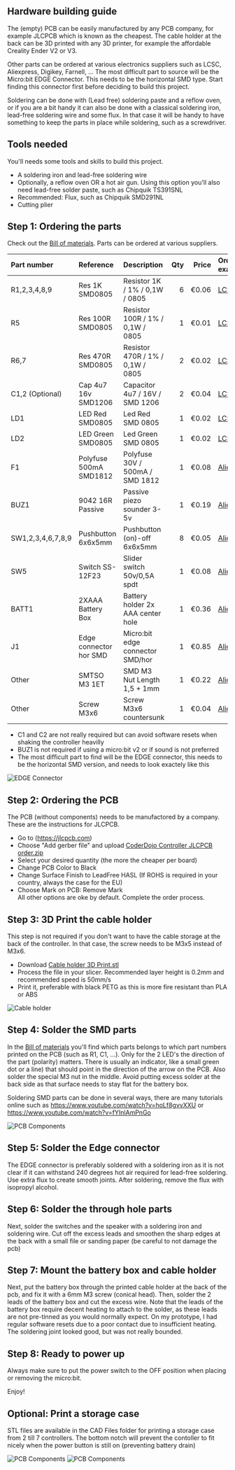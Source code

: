 ## Hardware building guide
The (empty) PCB can be easily manufactured by any PCB company, for example JLCPCB which is known as the cheapest. The cable holder at the back can be 3D printed with any 3D printer, for example the affordable Creality Ender V2 or V3.

Other parts can be ordered at various electronics suppliers such as LCSC, Aliexpress, Digikey, Farnell, ... The most difficult part to source will be the Micro:bit EDGE Connector. This needs to be the horizontal SMD type. Start finding this connector first before deciding to build this project.

Soldering can be done with (Lead free) soldering paste and a reflow oven, or if you are a bit handy it can also be done with a classical soldering iron, lead-free soldering wire and some flux. In that case it will be handy to have something to keep the parts in place while soldering, such as a screwdriver.

## Tools needed

You'll needs some tools and skills to build this project.
- A soldering iron and lead-free soldering wire
- Optionally, a reflow oven OR a hot air gun. Using this option you'll also need lead-free solder paste, such as Chipquik TS391SNL
- Recommended: Flux, such as Chipquik SMD291NL
- Cutting plier

## Step 1: Ordering the parts
Check out the [Bill of materials](https://github.com/jimd80/pxt-coderdojo-controller/blob/main/hardware/Bom.ods?raw=true). Parts can be ordered at various suppliers.

Part number      |Reference	            |Description                      |Qty|Price|Order link example|
:----------------|:---------------------|:--------------------------------|--:|----:|:-----------------|
R1,2,3,4,8,9     |Res 1K SMD0805        |Resistor 1K / 1% / 0,1W / 0805   |  6|€0.06|[LCSC](https://www.lcsc.com/product-detail/Chip-Resistor-Surface-Mount_YAGEO-RC0805FR-071KL_C95781.html)|
R5               |Res 100R SMD0805      |Resistor 100R / 1% / 0,1W / 0805 |  1|€0.01|[LCSC](https://www.lcsc.com/product-detail/Chip-Resistor-Surface-Mount_YAGEO-RC0805FR-07100RL_C105577.html)|
R6,7             |Res 470R SMD0805      |Resistor 470R / 1% / 0,1W / 0805 |  2|€0.02|[LCSC](https://www.lcsc.com/product-detail/Chip-Resistor-Surface-Mount_YAGEO-RC0805FR-07470RL_C114564.html)|
C1,2 (Optional)  |Cap 4u7 16v SMD1206   |Capacitor 4u7 / 16V / SMD 1206   |  2|€0.04|[LCSC](https://www.lcsc.com/product-detail/Multilayer-Ceramic-Capacitors-MLCC-SMD-SMT_Samsung-Electro-Mechanics-CL31B475KBHNNNE_C51205.html)|
LD1              |LED Red SMD0805       |Led Red SMD 0805                 |  1|€0.02|[LCSC](https://www.lcsc.com/product-detail/LED-Indication-Discrete_XINGLIGHT-XL-2012SURC_C965812.html)|
LD2              |LED Green SMD0805     |Led Green SMD 0805               |  1|€0.02|[LCSC](https://www.lcsc.com/product-detail/LED-Indication-Discrete_XINGLIGHT-XL-2012UGC_C965815.html)|
F1               |Polyfuse 500mA SMD1812|Polyfuse 30V / 500mA / SMD 1812  |  1|€0.08|[Aliexpress](https://www.aliexpress.com/item/1005006431435556.html)|
BUZ1             |9042 16R Passive      |Passive piezo sounder 3-5v       |  1|€0.19|[Aliexpress](https://www.aliexpress.com/item/1005006230919996.html)|
SW1,2,3,4,6,7,8,9|Pushbutton 6x6x5mm    |Pushbutton (on)-off 6x6x5mm      |  8|€0.05|[Aliexpress](https://www.aliexpress.com/item/1005001897291190.html)|
SW5              |Switch SS-12F23       |Slider switch 50v/0,5A spdt      |  1|€0.08|[Aliexpress](https://www.aliexpress.com/item/1005004508647910.html)|
BATT1            |2XAAA Battery Box     |Battery holder 2x AAA center hole|  1|€0.36|[Aliexpress](https://www.aliexpress.com/item/1005006274732583.html)|
J1               |Edge connector hor SMD|Micro:bit edge connector SMD/hor |  1|€0.85|[Aliexpress](https://www.aliexpress.com/item/1005006206948907.html)|
Other            |SMTSO M3 1ET          |SMD M3 Nut Length 1,5 + 1mm      |  1|€0.22|[Aliexpress](https://www.aliexpress.com/item/1005007226371037.html)|
Other            |Screw M3x6            |Screw M3x6 countersunk           |  1|€0.04|[Aliexpress](https://www.aliexpress.com/item/4000983507018.html)|

- C1 and C2 are not really required but can avoid software resets when shaking the controller heavilly
- BUZ1 is not required if using a micro:bit v2 or if sound is not preferred
- The most difficult part to find will be the EDGE connector, this needs to be the horizontal SMD version, and needs to look exactely like this

![EDGE Connector](https://github.com/jimd80/pxt-coderdojo-controller/blob/main/images/Edge%20connector%20SMD%20horizontal.jpg?raw=true)

## Step 2: Ordering the PCB
The PCB (without components) needs to be manufactored by a company. These are the instructions for JLCPCB.
- Go to (https://jlcpcb.com)
- Choose "Add gerber file" and upload [CoderDojo Controller JLCPCB order.zip](https://github.com/jimd80/pxt-coderdojo-controller/blob/main/hardware/CoderDojo%20Controller%20JLCPCB%20order.zip?raw=true)
- Select your desired quantity (the more the cheaper per board)
- Change PCB Color to Black
- Change Surface Finish to LeadFree HASL (If ROHS is required in your country, always the case for the EU)
- Choose Mark on PCB: Remove Mark  
All other options are oke by default. Complete the order process.

## Step 3: 3D Print the cable holder
This step is not required if you don't want to have the cable storage at the back of the controller. In that case, the screw needs to be M3x5 instead of M3x6.
- Download [Cable holder 3D Print.stl](https://github.com/jimd80/pxt-coderdojo-controller/blob/main/hardware/CAD%20Files/Cable%20holder%203D%20Print.stl?raw=true)
- Process the file in your slicer. Recommended layer height is 0.2mm and recommended speed is 50mm/s
- Print it, preferable with black PETG as this is more fire resistant than PLA or ABS

![Cable holder](https://github.com/jimd80/pxt-coderdojo-controller/blob/main/hardware/CAD%20Images/Cable%20holder%203D%20Print.png?raw=true)

## Step 4: Solder the SMD parts
In the [Bill of materials](https://github.com/jimd80/pxt-coderdojo-controller/blob/main/hardware/Bom.ods?raw=true) you'll find which parts belongs to which part numbers printed on the PCB (such as R1, C1, ...). Only for the 2 LED's the direction of the part (polarity) matters. There is usually an indicator, like a small green dot or a line) that should point in the direction of the arrow on the PCB.
Also solder the special M3 nut in the middle. Avoid putting excess solder at the back side as that surface needs to stay flat for the battery box.

Soldering SMD parts can be done in several ways, there are many tutorials online such as https://www.youtube.com/watch?v=hoLf8gvvXXU or https://www.youtube.com/watch?v=fYInlAmPnGo

![PCB Components](https://github.com/jimd80/pxt-coderdojo-controller/blob/main/hardware/CAD%20Images/PCB%202D.png?raw=true)

## Step 5: Solder the Edge connector
The EDGE connector is preferably soldered with a soldering iron as it is not clear if it can withstand 240 degrees hot air required for lead-free soldering. Use extra flux to create smooth joints. After soldering, remove the flux with isopropyl alcohol.

## Step 6: Solder the through hole parts
Next, solder the switches and the speaker with a soldering iron and soldering wire. Cut off the excess leads and smoothen the sharp edges at the back with a small file or sanding paper (be careful to not damage the pcb)

## Step 7: Mount the battery box and cable holder
Next, put the battery box through the printed cable holder at the back of the pcb, and fix it with a 6mm M3 screw (conical head). Then, solder the 2 leads of the battery box and cut the excess wire. Note that the leads of the battery box require decent heating to attach to the solder, as these leads are not pre-tinned as you would normally expect. On my prototype, I had regular software resets due to a poor contact due to insufficient heating. The soldering joint looked good, but was not really bounded.

## Step 8: Ready to power up
Always make sure to put the power switch to the OFF position when placing or removing the micro:bit.

Enjoy!

## Optional: Print a storage case
STL files are available in the CAD Files folder for printing a storage case from 2 till 7 controllers. The bottom notch will prevent the contoller to fit nicely when the power button is still on (preventing battery drain)  

![PCB Components](https://github.com/jimd80/pxt-coderdojo-controller/blob/main/hardware/CAD%20Images/Case%203D%20Print.png?raw=true)
![PCB Components](https://github.com/jimd80/pxt-coderdojo-controller/blob/main/images/Case%202.jpg?raw=true)
